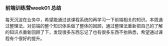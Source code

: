 ### 前端训练营week01 总结

每天沉淀在业务中，希望能通过该课程系统的再学习一下前端相关的知识。本周通过整理法，对前端的整个知识体系做了整体的回顾，通过整理法重新把自己的了解的知识点重新回顾了下，发现很多东西忘记了也有很多东西不抬熟悉，希望通过课程有个很好的提升。
